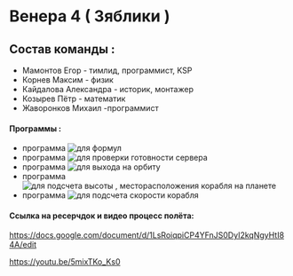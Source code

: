 # Венера 4 ( Зяблики )
## Состав команды :

*    Мамонтов Егор - тимлид, программист, KSP
*    Корнев Максим - физик
*    Кайдалова Александра - историк, монтажер
*    Козырев Пётр - математик
*    Жаворонков Михаил -программист
#### Программы :
* программа <img src="https://github.com/zhavkk/Kerbal/blob/main/formls.py" alt="для формул">
* программа <img src="https://github.com/zhavkk/Kerbal/blob/main/check.py" alt="для проверки готовности сервера">
* программа <img src="https://github.com/zhavkk/Kerbal/blob/main/orbit.py" alt="для выхода на орбиту">
* программа <img src="https://github.com/zhavkk/Kerbal/blob/main/pos.py" alt="для подсчета высоты , месторасположения корабля на планете">
* программа <img src="https://github.com/zhavkk/Kerbal/blob/main/skorost.py" alt="для подсчета скорости корабля">
#### Ссылка на ресерчдок и видео процесс полёта:
https://docs.google.com/document/d/1LsRoiqpiCP4YFnJS0DyI2kqNgyHtI84A/edit

https://youtu.be/5mixTKo_Ks0 
